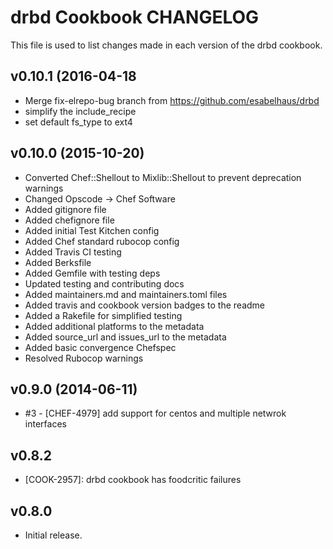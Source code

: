 drbd Cookbook CHANGELOG
=======================
This file is used to list changes made in each version of the drbd cookbook.

v0.10.1 (2016-04-18
-------------------
* Merge fix-elrepo-bug branch from https://github.com/esabelhaus/drbd
* simplify the include_recipe
* set default fs_type to ext4

v0.10.0 (2015-10-20)
-------------------
* Converted Chef::Shellout to Mixlib::Shellout to prevent deprecation warnings
* Changed Opscode -> Chef Software
* Added gitignore file
* Added chefignore file
* Added initial Test Kitchen config
* Added Chef standard rubocop config
* Added Travis CI testing
* Added Berksfile
* Added Gemfile with testing deps
* Updated testing and contributing docs
* Added maintainers.md and maintainers.toml files
* Added travis and cookbook version badges to the readme
* Added a Rakefile for simplified testing
* Added additional platforms to the metadata
* Added source_url and issues_url to the metadata
* Added basic convergence Chefspec
* Resolved Rubocop warnings

v0.9.0 (2014-06-11)
-------------------
- #3 - [CHEF-4979] add support for centos and multiple netwrok interfaces


v0.8.2
------
- [COOK-2957]: drbd cookbook has foodcritic failures

v0.8.0
------
- Initial release.
